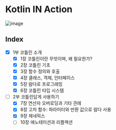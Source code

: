 # Kotlin IN Action

![image](http://image.yes24.com/goods/55148593/200x0)

## Index

- [x] 1부 코틀린 소개
    - [x] 1장 코틀린이란 무엇이며, 왜 필요한가?
    - [x] 2장 코틀린 기초
    - [x] 3장 함수 정의와 호출
    - [x] 4장 클래스, 객체, 인터페이스
    - [x] 5장 람다로 프로그래밍 
    - [x] 6장 코틀린 타입 시스템
- [ ] 2부 코틀린답게 사용하기
    - [x] 7장 연산자 오버로딩과 기타 관례
    - [x] 8장 고차 함수: 파라미터와 반환 값으로 람다 사용
    - [x] 9장 제네릭스
    - [ ] 10장 애노테이션과 리플렉션
